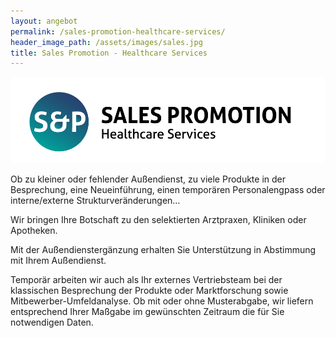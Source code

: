 ```yaml
---
layout: angebot
permalink: /sales-promotion-healthcare-services/
header_image_path: /assets/images/sales.jpg
title: Sales Promotion - Healthcare Services
---
```


![](/uploads/sp-pharmaservices-logo-fin1.png)

Ob zu kleiner oder fehlender Außendienst, zu viele Produkte in der Besprechung, eine Neueinführung, einen temporären Personalengpass oder interne/externe Strukturveränderungen…

Wir bringen Ihre Botschaft zu den selektierten Arztpraxen, Kliniken oder Apotheken.

Mit der Außendienstergänzung erhalten Sie Unterstützung in Abstimmung mit Ihrem Außendienst.

Temporär arbeiten wir auch als Ihr externes Vertriebsteam bei der klassischen Besprechung der Produkte oder Marktforschung sowie Mitbewerber-Umfeldanalyse. Ob mit oder ohne Musterabgabe, wir liefern entsprechend Ihrer Maßgabe im gewünschten Zeitraum die für Sie notwendigen Daten.

